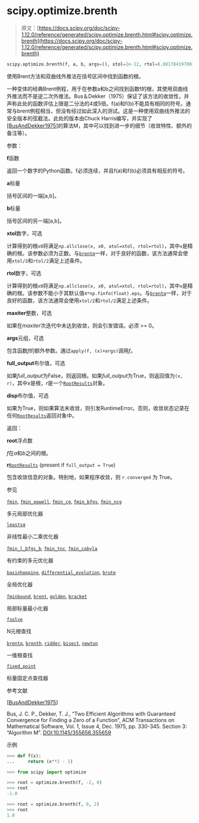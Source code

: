 # scipy.optimize.brenth

> 原文：[https://docs.scipy.org/doc/scipy-1.12.0/reference/generated/scipy.optimize.brenth.html#scipy.optimize.brenth](https://docs.scipy.org/doc/scipy-1.12.0/reference/generated/scipy.optimize.brenth.html#scipy.optimize.brenth)

```py
scipy.optimize.brenth(f, a, b, args=(), xtol=2e-12, rtol=8.881784197001252e-16, maxiter=100, full_output=False, disp=True)
```

使用Brent方法和双曲线外推法在括号区间中找到函数的根。

一种变体的经典Brent例程，用于在参数a和b之间找到函数f的根，其使用双曲线外推法而不是逆二次外推法。Bus＆Dekker（1975）保证了该方法的收敛性，并声称此处的函数评估上限是二分法的4或5倍。f(a)和f(b)不能具有相同的符号。通常与brent例程相当，但没有经过如此深入的测试。这是一种使用双曲线外推法的安全版本的弦截法。此处的版本由Chuck Harris编写，并实现了[[BusAndDekker1975]](#r044260d935ec-busanddekker1975)的算法M，其中可以找到进一步的细节（收敛特性、额外的备注等）。

参数：

**f**函数

返回一个数字的Python函数。f必须连续，并且f(a)和f(b)必须具有相反的符号。

**a**标量

括号区间的一端[a,b]。

**b**标量

括号区间的另一端[a,b]。

**xtol**数字，可选

计算得到的根`x0`将满足`np.allclose(x, x0, atol=xtol, rtol=rtol)`，其中`x`是精确的根。该参数必须为正数。与[`brentq`](scipy.optimize.brentq.html#scipy.optimize.brentq "scipy.optimize.brentq")一样，对于良好的函数，该方法通常会使用`xtol/2`和`rtol/2`满足上述条件。

**rtol**数字，可选

计算得到的根`x0`将满足`np.allclose(x, x0, atol=xtol, rtol=rtol)`，其中`x`是精确的根。该参数不能小于其默认值`4*np.finfo(float).eps`。与[`brentq`](scipy.optimize.brentq.html#scipy.optimize.brentq "scipy.optimize.brentq")一样，对于良好的函数，该方法通常会使用`xtol/2`和`rtol/2`满足上述条件。

**maxiter**整数，可选

如果在*maxiter*次迭代中未达到收敛，则会引发错误。必须 >= 0。

**args**元组，可选

包含函数*f*的额外参数。通过`apply(f, (x)+args)`调用*f*。

**full_output**布尔值，可选

如果*full_output*为False，则返回根。如果*full_output*为True，则返回值为`(x, r)`，其中*x*是根，*r*是一个[`RootResults`](scipy.optimize.RootResults.html#scipy.optimize.RootResults "scipy.optimize.RootResults")对象。

**disp**布尔值，可选

如果为True，则如果算法未收敛，则引发RuntimeError。否则，收敛状态记录在任何[`RootResults`](scipy.optimize.RootResults.html#scipy.optimize.RootResults "scipy.optimize.RootResults")返回对象中。

返回：

**root**浮点数

*f*在*a*和*b*之间的根。

**r**[`RootResults`](scipy.optimize.RootResults.html#scipy.optimize.RootResults "scipy.optimize.RootResults") (present if `full_output = True`)

包含收敛信息的对象。特别地，如果程序收敛，则 `r.converged` 为 True。

参见

[`fmin`](scipy.optimize.fmin.html#scipy.optimize.fmin "scipy.optimize.fmin"), [`fmin_powell`](scipy.optimize.fmin_powell.html#scipy.optimize.fmin_powell "scipy.optimize.fmin_powell"), [`fmin_cg`](scipy.optimize.fmin_cg.html#scipy.optimize.fmin_cg "scipy.optimize.fmin_cg"), [`fmin_bfgs`](scipy.optimize.fmin_bfgs.html#scipy.optimize.fmin_bfgs "scipy.optimize.fmin_bfgs"), [`fmin_ncg`](scipy.optimize.fmin_ncg.html#scipy.optimize.fmin_ncg "scipy.optimize.fmin_ncg")

多元局部优化器

[`leastsq`](scipy.optimize.leastsq.html#scipy.optimize.leastsq "scipy.optimize.leastsq")

非线性最小二乘优化器

[`fmin_l_bfgs_b`](scipy.optimize.fmin_l_bfgs_b.html#scipy.optimize.fmin_l_bfgs_b "scipy.optimize.fmin_l_bfgs_b"), [`fmin_tnc`](scipy.optimize.fmin_tnc.html#scipy.optimize.fmin_tnc "scipy.optimize.fmin_tnc"), [`fmin_cobyla`](scipy.optimize.fmin_cobyla.html#scipy.optimize.fmin_cobyla "scipy.optimize.fmin_cobyla")

有约束的多元优化器

[`basinhopping`](scipy.optimize.basinhopping.html#scipy.optimize.basinhopping "scipy.optimize.basinhopping"), [`differential_evolution`](scipy.optimize.differential_evolution.html#scipy.optimize.differential_evolution "scipy.optimize.differential_evolution"), [`brute`](scipy.optimize.brute.html#scipy.optimize.brute "scipy.optimize.brute")

全局优化器

[`fminbound`](scipy.optimize.fminbound.html#scipy.optimize.fminbound "scipy.optimize.fminbound"), [`brent`](scipy.optimize.brent.html#scipy.optimize.brent "scipy.optimize.brent"), [`golden`](scipy.optimize.golden.html#scipy.optimize.golden "scipy.optimize.golden"), [`bracket`](scipy.optimize.bracket.html#scipy.optimize.bracket "scipy.optimize.bracket")

局部标量最小化器

[`fsolve`](scipy.optimize.fsolve.html#scipy.optimize.fsolve "scipy.optimize.fsolve")

N元根查找

[`brentq`](scipy.optimize.brentq.html#scipy.optimize.brentq "scipy.optimize.brentq"), [`brenth`](#scipy.optimize.brenth "scipy.optimize.brenth"), [`ridder`](scipy.optimize.ridder.html#scipy.optimize.ridder "scipy.optimize.ridder"), [`bisect`](scipy.optimize.bisect.html#scipy.optimize.bisect "scipy.optimize.bisect"), [`newton`](scipy.optimize.newton.html#scipy.optimize.newton "scipy.optimize.newton")

一维根查找

[`fixed_point`](scipy.optimize.fixed_point.html#scipy.optimize.fixed_point "scipy.optimize.fixed_point")

标量固定点查找器

参考文献

[[BusAndDekker1975](#id1)]

Bus, J. C. P., Dekker, T. J., “Two Efficient Algorithms with Guaranteed Convergence for Finding a Zero of a Function”, ACM Transactions on Mathematical Software, Vol. 1, Issue 4, Dec. 1975, pp. 330-345\. Section 3: “Algorithm M”. [DOI:10.1145/355656.355659](https://doi.org/10.1145/355656.355659)

示例

```py
>>> def f(x):
...     return (x**2 - 1) 
```

```py
>>> from scipy import optimize 
```

```py
>>> root = optimize.brenth(f, -2, 0)
>>> root
-1.0 
```

```py
>>> root = optimize.brenth(f, 0, 2)
>>> root
1.0 
```
